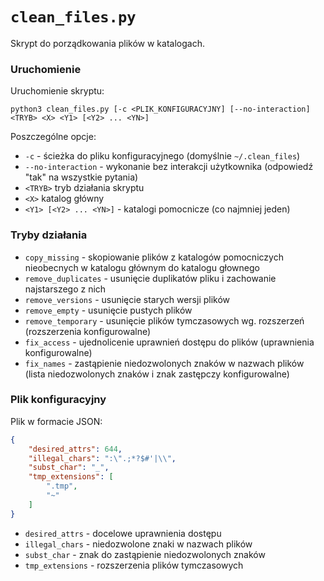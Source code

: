# `clean_files.py`

Skrypt do porządkowania plików w katalogach.

### Uruchomienie

Uruchomienie skryptu:

```shell
python3 clean_files.py [-c <PLIK_KONFIGURACYJNY] [--no-interaction] <TRYB> <X> <Y1> [<Y2> ... <YN>]
```
Poszczególne opcje:

- `-c` - ścieżka do pliku konfiguracyjnego (domyślnie `~/.clean_files`)
- `--no-interaction` - wykonanie bez interakcji użytkownika (odpowiedź "tak" na wszystkie pytania)
- `<TRYB>` tryb działania skryptu
- `<X>` katalog główny
- `<Y1> [<Y2> ... <YN>]` - katalogi pomocnicze (co najmniej jeden)

### Tryby działania

- `copy_missing` - skopiowanie plików z katalogów pomocniczych nieobecnych w katalogu głównym do katalogu głownego
- `remove_duplicates` - usunięcie duplikatów pliku i zachowanie najstarszego z nich
- `remove_versions` - usunięcie starych wersji plików
- `remove_empty` - usunięcie pustych plików
- `remove_temporary` - usunięcie plików tymczasowych wg. rozszerzeń (rozszerzenia konfigurowalne)
- `fix_access` - ujednolicenie uprawnień dostępu do plików (uprawnienia konfigurowalne)
- `fix_names` - zastąpienie niedozwolonych znaków w nazwach plików (lista niedozwolonych znaków i znak zastępczy konfigurowalne)

### Plik konfiguracyjny

Plik w formacie JSON:

```json
{
    "desired_attrs": 644,
    "illegal_chars": ":\".;*?$#'|\\",
    "subst_char": "_",
    "tmp_extensions": [
        ".tmp",
        "~"
    ]
}

```

- `desired_attrs` - docelowe uprawnienia dostępu
- `illegal_chars` - niedozwolone znaki w nazwach plików
- `subst_char` - znak do zastąpienie niedozwolonych znaków
- `tmp_extensions` - rozszerzenia plików tymczasowych
